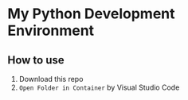 # My Python Development Environment

## How to use

1. Download this repo
1. `Open Folder in Container` by Visual Studio Code

